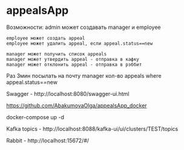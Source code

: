 # appealsApp


Возможности:
	admin может создавать manager и employee

	employee может создать appeal
	employee может удалить appeal, если appeal.status==new

	manager может получить список appeals
	manager может утвердить appeal - отправка в кафку
	manager может отклонить appeal - отправка в рэббит
	

Раз 3мин посылать на почту manager кол-во appeals where appeal.status==new

Swagger - http://localhost:8080/swagger-ui.html


https://github.com/AbakumovaOlga/appealsApp_docker

docker-compose up -d


Kafka topics - http://localhost:8088/kafka-ui/ui/clusters/TEST/topics

Rabbit - http://localhost:15672/#/
